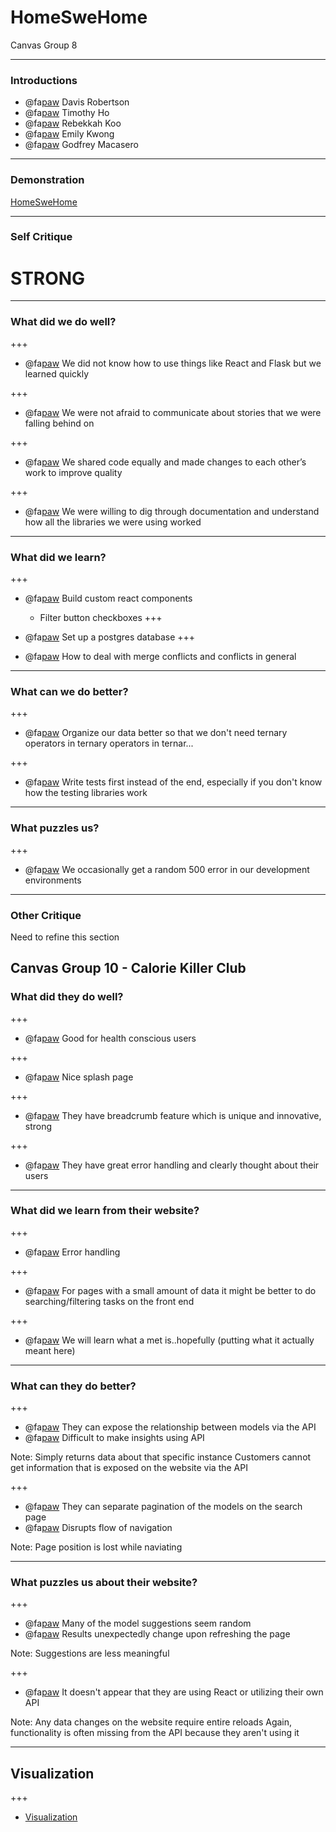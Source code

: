 # HomeSweHome

Canvas Group 8

---

### Introductions

- @fa[paw]() Davis Robertson
- @fa[paw]() Timothy Ho
- @fa[paw]() Rebekkah Koo
- @fa[paw]() Emily Kwong
- @fa[paw]() Godfrey Macasero

---

### Demonstration

[HomeSweHome](http://homeswehome.me)


---

### Self Critique

# STRONG

---

### What did we do well?

+++
- @fa[paw]() We did not know how to use things like React and Flask but we learned quickly

+++

- @fa[paw]() We were not afraid to communicate about stories that we were falling behind on

+++

- @fa[paw]() We shared code equally and made changes to each other’s work to improve quality

+++

- @fa[paw]() We were willing to dig through documentation and understand how all the libraries we were using worked
---
### What did we learn?

+++

- @fa[paw]() Build custom react components
    - Filter button checkboxes
+++

- @fa[paw]() Set up a postgres database
+++

- @fa[paw]() How to deal with merge conflicts and conflicts in general

---
### What can we do better?
+++

- @fa[paw]() Organize our data better so that we don't need ternary operators in ternary operators in ternar...

+++

- @fa[paw]() Write tests first instead of the end, especially if you don't know how the testing libraries work

---
### What puzzles us?
+++

- @fa[paw]() We occasionally get a random 500 error in our development environments

---
### Other Critique

Need to refine this section

Canvas Group 10 - Calorie Killer Club
---
### What did they do well?

+++

- @fa[paw]() Good for health conscious users

+++

- @fa[paw]() Nice splash page

+++

- @fa[paw]() They have breadcrumb feature which is unique and innovative, strong 

+++

- @fa[paw]() They have great error handling and clearly thought about their users 
---

### What did we learn from their website?
+++

- @fa[paw]() Error handling

+++

- @fa[paw]() For pages with a small amount of data it might be better to do searching/filtering tasks on the front end 

+++

- @fa[paw]() We will learn what a met is..hopefully (putting what it actually meant here)

---

### What can they do better?

+++

- @fa[paw]() They can expose the relationship between models via the API
- @fa[paw]() Difficult to make insights using API

Note:
Simply returns data about that specific instance
Customers cannot get information that is exposed on the website via the API

+++

- @fa[paw]() They can separate pagination of the models on the search page
- @fa[paw]() Disrupts flow of navigation

Note:
Page position is lost while naviating

---

### What puzzles us about their website?

+++

- @fa[paw]() Many of the model suggestions seem random
- @fa[paw]() Results unexpectedly change upon refreshing the page

Note:
Suggestions are less meaningful

+++

- @fa[paw]() It doesn't appear that they are using React or utilizing their own API

Note:
Any data changes on the website require entire reloads
Again, functionality is often missing from the API because they aren't using it

---

## Visualization

+++
- [Visualization](http://homeswehome.me/visualization/0/)
